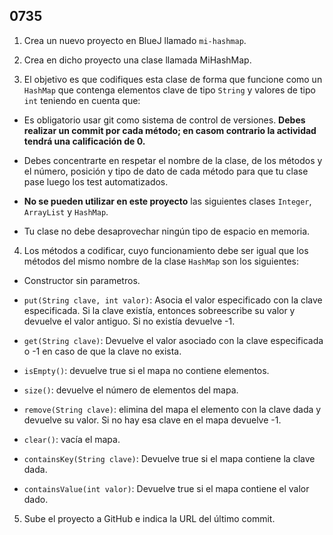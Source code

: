 ## 0735

1. Crea un nuevo proyecto en BlueJ llamado `mi-hashmap`.

2. Crea en dicho proyecto una clase llamada MiHashMap.

3. El objetivo es que codifiques esta clase de forma que funcione como un `HashMap` que contenga elementos clave de tipo `String` y valores de tipo `int` teniendo en cuenta que:

  - Es obligatorio usar git como sistema de control de versiones. __Debes realizar un commit por cada método; en casom contrario la actividad tendrá una calificación de 0.__
  
  - Debes concentrarte en respetar el nombre de la clase, de los métodos y el número, posición y tipo de dato de cada método para que tu clase pase luego los test automatizados. 
  
  - __No se pueden utilizar en este proyecto__ las siguientes clases `Integer`, `ArrayList` y `HashMap`.

  - Tu clase no debe desaprovechar ningún tipo de espacio en memoria.

4. Los métodos a codificar, cuyo funcionamiento debe ser igual que los métodos del mismo nombre de la clase `HashMap` son los siguientes:

  - Constructor sin parametros. 
  
  - `put(String clave, int valor)`: Asocia el valor especificado con la clave especificada. Si la clave existía, entonces sobreescribe su valor y devuelve el valor antiguo. Si no existía devuelve -1.
  
  - `get(String clave)`: Devuelve el valor asociado con la clave especificada o -1 en caso de que la clave no exista.
  
  - `isEmpty()`: devuelve true si el mapa no contiene elementos.
  
  - `size()`: devuelve el número de elementos del mapa.
  
  - `remove(String clave)`: elimina del mapa el elemento con la clave dada y devuelve su valor. Si no hay esa clave en el mapa devuelve -1.
  
  - `clear()`: vacía el mapa.
  
  - `containsKey(String clave)`: Devuelve true si el mapa contiene la clave dada.
  
  - `containsValue(int valor)`: Devuelve true si el mapa contiene el valor dado.
  
5. Sube el proyecto a GitHub e indica la URL del último commit.
